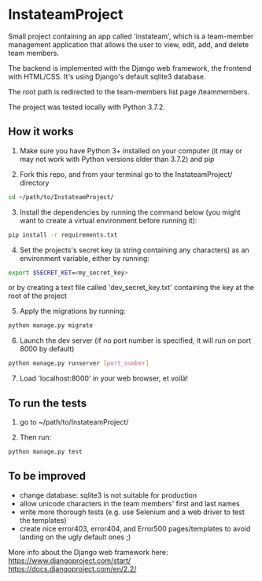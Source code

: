 InstateamProject
=================

Small project containing an app called 'instateam', which is a team-member management application that allows the user to view, edit, add, and delete team members.

The backend is implemented with the Django web framework, the frontend with HTML/CSS. It's using Django's default sqlite3 database.

The root path is redirected to the team-members list page /teammembers.

The project was tested locally with Python 3.7.2.


How it works
------------

1. Make sure you have Python 3+ installed on your computer (it may or may not work with Python versions older than 3.7.2) and pip

2. Fork this repo, and from your terminal go to the InstateamProject/ directory
```sh
cd ~/path/to/InstateamProject/
```

3. Install the dependencies by running the command below (you might want to create a virtual environment before running it):
```sh
pip install -r requirements.txt
```

4. Set the projects's secret key (a string containing any characters) as an environment variable, either by running:
```sh
export $SECRET_KET=<my_secret_key>
```
or by creating a text file called 'dev_secret_key.txt' containing the key at the root of the project

5. Apply the migrations by running:
```sh
python manage.py migrate
```

6. Launch the dev server (if no port number is specified, it will run on port 8000 by default)
```sh
python manage.py runserver [port_number]
```

7. Load 'localhost:8000' in your web browser, et voilà!


To run the tests
----------------

1. go to ~/path/to/InstateamProject/

2. Then run:
```sh
python manage.py test
```


To be improved
--------------

- change database: sqlite3 is not suitable for production
- allow unicode characters in the team members' first and last names
- write more thorough tests (e.g. use Selenium and a web driver to test the templates)
- create nice error403, error404, and Error500 pages/templates to avoid landing on the ugly default ones ;)


More info about the Django web framework here:
https://www.djangoproject.com/start/
https://docs.djangoproject.com/en/2.2/
